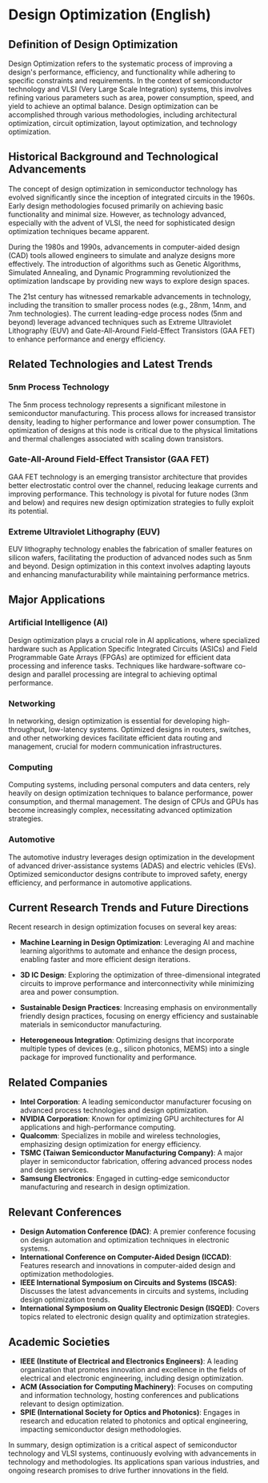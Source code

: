 # Design Optimization (English)

## Definition of Design Optimization

Design Optimization refers to the systematic process of improving a design's performance, efficiency, and functionality while adhering to specific constraints and requirements. In the context of semiconductor technology and VLSI (Very Large Scale Integration) systems, this involves refining various parameters such as area, power consumption, speed, and yield to achieve an optimal balance. Design optimization can be accomplished through various methodologies, including architectural optimization, circuit optimization, layout optimization, and technology optimization.

## Historical Background and Technological Advancements

The concept of design optimization in semiconductor technology has evolved significantly since the inception of integrated circuits in the 1960s. Early design methodologies focused primarily on achieving basic functionality and minimal size. However, as technology advanced, especially with the advent of VLSI, the need for sophisticated design optimization techniques became apparent.

During the 1980s and 1990s, advancements in computer-aided design (CAD) tools allowed engineers to simulate and analyze designs more effectively. The introduction of algorithms such as Genetic Algorithms, Simulated Annealing, and Dynamic Programming revolutionized the optimization landscape by providing new ways to explore design spaces.

The 21st century has witnessed remarkable advancements in technology, including the transition to smaller process nodes (e.g., 28nm, 14nm, and 7nm technologies). The current leading-edge process nodes (5nm and beyond) leverage advanced techniques such as Extreme Ultraviolet Lithography (EUV) and Gate-All-Around Field-Effect Transistors (GAA FET) to enhance performance and energy efficiency.

## Related Technologies and Latest Trends

### 5nm Process Technology

The 5nm process technology represents a significant milestone in semiconductor manufacturing. This process allows for increased transistor density, leading to higher performance and lower power consumption. The optimization of designs at this node is critical due to the physical limitations and thermal challenges associated with scaling down transistors.

### Gate-All-Around Field-Effect Transistor (GAA FET)

GAA FET technology is an emerging transistor architecture that provides better electrostatic control over the channel, reducing leakage currents and improving performance. This technology is pivotal for future nodes (3nm and below) and requires new design optimization strategies to fully exploit its potential.

### Extreme Ultraviolet Lithography (EUV)

EUV lithography technology enables the fabrication of smaller features on silicon wafers, facilitating the production of advanced nodes such as 5nm and beyond. Design optimization in this context involves adapting layouts and enhancing manufacturability while maintaining performance metrics.

## Major Applications

### Artificial Intelligence (AI)

Design optimization plays a crucial role in AI applications, where specialized hardware such as Application Specific Integrated Circuits (ASICs) and Field Programmable Gate Arrays (FPGAs) are optimized for efficient data processing and inference tasks. Techniques like hardware-software co-design and parallel processing are integral to achieving optimal performance.

### Networking

In networking, design optimization is essential for developing high-throughput, low-latency systems. Optimized designs in routers, switches, and other networking devices facilitate efficient data routing and management, crucial for modern communication infrastructures.

### Computing

Computing systems, including personal computers and data centers, rely heavily on design optimization techniques to balance performance, power consumption, and thermal management. The design of CPUs and GPUs has become increasingly complex, necessitating advanced optimization strategies.

### Automotive

The automotive industry leverages design optimization in the development of advanced driver-assistance systems (ADAS) and electric vehicles (EVs). Optimized semiconductor designs contribute to improved safety, energy efficiency, and performance in automotive applications.

## Current Research Trends and Future Directions

Recent research in design optimization focuses on several key areas:

- **Machine Learning in Design Optimization**: Leveraging AI and machine learning algorithms to automate and enhance the design process, enabling faster and more efficient design iterations.
  
- **3D IC Design**: Exploring the optimization of three-dimensional integrated circuits to improve performance and interconnectivity while minimizing area and power consumption.
  
- **Sustainable Design Practices**: Increasing emphasis on environmentally friendly design practices, focusing on energy efficiency and sustainable materials in semiconductor manufacturing.
  
- **Heterogeneous Integration**: Optimizing designs that incorporate multiple types of devices (e.g., silicon photonics, MEMS) into a single package for improved functionality and performance.

## Related Companies

- **Intel Corporation**: A leading semiconductor manufacturer focusing on advanced process technologies and design optimization.
- **NVIDIA Corporation**: Known for optimizing GPU architectures for AI applications and high-performance computing.
- **Qualcomm**: Specializes in mobile and wireless technologies, emphasizing design optimization for energy efficiency.
- **TSMC (Taiwan Semiconductor Manufacturing Company)**: A major player in semiconductor fabrication, offering advanced process nodes and design services.
- **Samsung Electronics**: Engaged in cutting-edge semiconductor manufacturing and research in design optimization.

## Relevant Conferences

- **Design Automation Conference (DAC)**: A premier conference focusing on design automation and optimization techniques in electronic systems.
- **International Conference on Computer-Aided Design (ICCAD)**: Features research and innovations in computer-aided design and optimization methodologies.
- **IEEE International Symposium on Circuits and Systems (ISCAS)**: Discusses the latest advancements in circuits and systems, including design optimization trends.
- **International Symposium on Quality Electronic Design (ISQED)**: Covers topics related to electronic design quality and optimization strategies.

## Academic Societies

- **IEEE (Institute of Electrical and Electronics Engineers)**: A leading organization that promotes innovation and excellence in the fields of electrical and electronic engineering, including design optimization.
- **ACM (Association for Computing Machinery)**: Focuses on computing and information technology, hosting conferences and publications relevant to design optimization.
- **SPIE (International Society for Optics and Photonics)**: Engages in research and education related to photonics and optical engineering, impacting semiconductor design methodologies.

In summary, design optimization is a critical aspect of semiconductor technology and VLSI systems, continuously evolving with advancements in technology and methodologies. Its applications span various industries, and ongoing research promises to drive further innovations in the field.